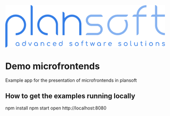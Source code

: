 
![](https://raw.githubusercontent.com/KernelPanic92/demo-microfrontends/master/images/plansoft-logo.png?raw=true)

# Demo microfrontends

Example app for the presentation of microfrontends in plansoft

## How to get the examples running locally

npm install
npm start
open http://localhost:8080
